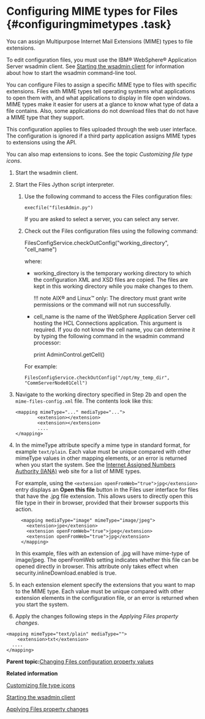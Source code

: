 # Configuring MIME types for Files {#configuringmimetypes .task}

You can assign Multipurpose Internet Mail Extensions \(MIME\) types to file extensions.

To edit configuration files, you must use the IBM® WebSphere® Application Server wsadmin client. See [Starting the wsadmin client](t_admin_wsadmin_starting.md) for information about how to start the wsadmin command-line tool.

You can configure Files to assign a specific MIME type to files with specific extensions. Files with MIME types tell operating systems what applications to open them with, and what applications to display in file open windows. MIME types make it easier for users at a glance to know what type of data a file contains. Also, some applications do not download files that do not have a MIME type that they support.

This configuration applies to files uploaded through the web user interface. The configuration is ignored if a third party application assigns MIME types to extensions using the API.

You can also map extensions to icons. See the topic *Customizing file type icons*.

1.  Start the wsadmin client.

2.  Start the Files Jython script interpreter.

    1.  Use the following command to access the Files configuration files:

        ```
        execfile("filesAdmin.py")
        ```

        If you are asked to select a server, you can select any server.

    2.  Check out the Files configuration files using the following command:

        FilesConfigService.checkOutConfig\("working\_directory", "cell\_name"\)

        where:

        -   working\_directory is the temporary working directory to which the configuration XML and XSD files are copied. The files are kept in this working directory while you make changes to them.

            !!! note
    AIX® and Linux™ only: The directory must grant write permissions or the command will not run successfully.

        -   cell\_name is the name of the WebSphere Application Server cell hosting the HCL Connections application. This argument is required. If you do not know the cell name, you can determine it by typing the following command in the wsadmin command processor:

            print AdminControl.getCell\(\)

        For example:

        ```
        FilesConfigService.checkOutConfig("/opt/my_temp_dir", "CommServerNode01Cell")
        ```

3.  Navigate to the working directory specified in Step 2b and open the `mime-files-config.xml` file. The contents look like this:

    ```
    <mapping mimeType="..." mediaType="..."> 
    		<extension></extension> 
    		<extension></extension> 
    		.... 
    </mapping>
    ```

4.  In the mimeType attribute specify a mime type in standard format, for example `text/plain`. Each value must be unique compared with other mimeType values in other mapping elements, or an error is returned when you start the system. See the [Internet Assigned Numbers Authority \(IANA\)](http://www.iana.org/assignments/media-types/) web site for a list of MIME types.

    For example, using the `<extension openFromWeb="true">jpg</extension>` entry displays an **Open this file** button in the Files user interface for files that have the .jpg file extension. This allows users to directly open this file type in their in browser, provided that their browser supports this action.

    ```
      <mapping mediaType="image" mimeType="image/jpeg">
        <extension>jpe</extension>
        <extension openFromWeb="true">jpeg</extension>
        <extension openFromWeb="true">jpg</extension>
      </mapping>
    ```

    In this example, files with an extension of .jpg will have mime-type of image/jpeg. The openFromWeb setting indicates whether this file can be opened directly in browser. This attribute only takes effect when security.inlineDownload.enabled is true.

5.  In each extension element specify the extensions that you want to map to the MIME type. Each value must be unique compared with other extension elements in the configuration file, or an error is returned when you start the system.

6.  Apply the changes following steps in the *Applying Files property changes*.


```
<mapping mimeType="text/plain" mediaType=""> 
	<extension>txt</extension> 
  .... 
</mapping>
```

**Parent topic:**[Changing Files configuration property values](../admin/t_admin_files_changing_config_properties.md)

**Related information**  


[Customizing file type icons](../customize/t_admin_files_customize_icons.md)

[Starting the wsadmin client](../admin/t_admin_wsadmin_starting.md)

[Applying Files property changes](../admin/t_admin_files_config_apply.md)


